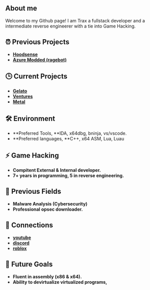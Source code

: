 ## About me
Welcome to my Github page! I am Trax a fullstack developer and a intermediate reverse engineerer with a tie into Game Hacking.

## ⏰ Previous Projects 
- **[Hoodsense](https://www.youtube.com/watch?v=8orJ8hUIczQ)**
- **[Azure Modded (ragebot)](https://discord.gg/azuremodded)**
## 🕒 Current Projects
- **[Gelato](https://discord.gg/7uKhy3ccEd)**
- **[Ventures](https://discord.gg/invite/v3n)**
- **[Metal](https://discord.gg/DPwtMjMe)**
## 🛠️ Environment
- **Preferred Tools, **IDA, x64dbg, bninja, vs/vscode.
- **Preferred languages, **C++, x64 ASM, Lua, Luau
## ⚡ Game Hacking
- **Compitent External & Internal developer.**
- **7+ years in programming, 5 in reverse engineering.**
## 🔭 Previous Fields
- **Malware Analysis (Cybersecurity)**
- **Professional opsec downloader.**
## 💬 Connections
- **[youtube](https://www.youtube.com/@traxcancode)**
- **[discord](https://discord.com/users/1274005742076035164)**
- **[roblox](https://www.roblox.com/users/2647531350/profile)**
## 🌱 Future Goals
- **Fluent in assembly (x86 & x64).**
- **Ability to devirtualize virtualized programs,**
<!--
**Traxcancode/Traxcancode** is a ✨ _special_ ✨ repository because its `README.md` (this file) appears on your GitHub profile.

Here are some ideas to get you started:

- 🔭 I’m currently working on ...
- 🌱 I’m currently learning ...
- 👯 I’m looking to collaborate on ...
- 🤔 I’m looking for help with ...
- 💬 Ask me about ...
- 📫 How to reach me: ...
- 😄 Pronouns: ...
- ⚡ Fun fact: ...
-->

